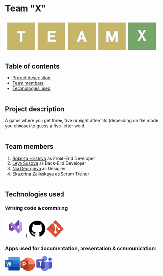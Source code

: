 # Team "X"
![team logo](icons/team-logo.jpg)
  
## Table of contents
* [Project description](#description)<br>
* [Team members](#teamMembers)<br>
* [Technologies used](#technologies)
<br></br>

## Project description <a name="description">
A game where you get three, five or eight attempts (depending on the mode you choose) to guess a five-letter word.
<br></br>

## Team members <a name="teamMembers"></a>
1. [Roberta Hristova](https://github.com/RFHristova23) as Front-End Developer
2. [Leya Susova](https://github.com/LESusova23) as Back-End Developer
3. [Nia Georgieva](https://github.com/NGGeorgieva23) as Designer
4. [Ekaterina Zalinskaya](https://github.com/EDZalinskaya23) as Scrum Trainer
<br></br>

## Technologies used <a name="technologies"></a>
### Writing code & commiting
<img src="icons/visualstudio.png" alt="Visual Studio" width="68"/>) 
<img src="icons/github.png" alt="GitHub Icon" width="56"/>
<img src="icons/git-logo.png" alt="Git" width="55"/>
### Apps used for documentation, presentation & communication:
<img src="icons/wordIcon.png" alt="Word" width="47"/>
<img src="icons/powerPointIcon.png" alt="PowerPoint" width="47"/>
<img src="icons/teamsIcon.png" alt="Teams" width="52"/>
